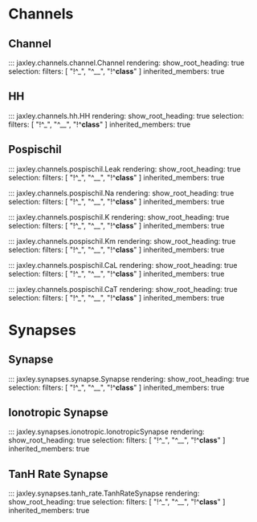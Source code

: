 # Channels
## Channel
::: jaxley.channels.channel.Channel
    rendering:
      show_root_heading: true
    selection:
      filters: [ "!^_", "^__", "!^__class__" ]
      inherited_members: true

## HH
::: jaxley.channels.hh.HH
    rendering:
      show_root_heading: true
    selection:
      filters: [ "!^_", "^__", "!^__class__" ]
      inherited_members: true

## Pospischil
::: jaxley.channels.pospischil.Leak
    rendering:
      show_root_heading: true
    selection:
      filters: [ "!^_", "^__", "!^__class__" ]
      inherited_members: true

::: jaxley.channels.pospischil.Na
    rendering:
      show_root_heading: true
    selection:
      filters: [ "!^_", "^__", "!^__class__" ]
      inherited_members: true

::: jaxley.channels.pospischil.K
    rendering:
      show_root_heading: true
    selection:
      filters: [ "!^_", "^__", "!^__class__" ]
      inherited_members: true

::: jaxley.channels.pospischil.Km
    rendering:
      show_root_heading: true
    selection:
      filters: [ "!^_", "^__", "!^__class__" ]
      inherited_members: true

::: jaxley.channels.pospischil.CaL
    rendering:
      show_root_heading: true
    selection:
      filters: [ "!^_", "^__", "!^__class__" ]
      inherited_members: true

::: jaxley.channels.pospischil.CaT
    rendering:
      show_root_heading: true
    selection:
      filters: [ "!^_", "^__", "!^__class__" ]
      inherited_members: true

# Synapses

## Synapse
::: jaxley.synapses.synapse.Synapse
    rendering:
      show_root_heading: true
    selection:
      filters: [ "!^_", "^__", "!^__class__" ]
      inherited_members: true

## Ionotropic Synapse
::: jaxley.synapses.ionotropic.IonotropicSynapse
    rendering:
      show_root_heading: true
    selection:
      filters: [ "!^_", "^__", "!^__class__" ]
      inherited_members: true

## TanH Rate Synapse
::: jaxley.synapses.tanh_rate.TanhRateSynapse
    rendering:
      show_root_heading: true
    selection:
      filters: [ "!^_", "^__", "!^__class__" ]
      inherited_members: true